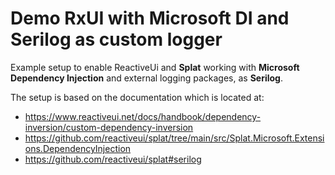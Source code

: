 # Demo RxUI with Microsoft DI and Serilog as custom logger

Example setup to enable ReactiveUi and **Splat** working with **Microsoft Dependency Injection** and external logging packages, as **Serilog**.

The setup is based on the documentation which is located at:

- <https://www.reactiveui.net/docs/handbook/dependency-inversion/custom-dependency-inversion>
- <https://github.com/reactiveui/splat/tree/main/src/Splat.Microsoft.Extensions.DependencyInjection>
- <https://github.com/reactiveui/splat#serilog>
